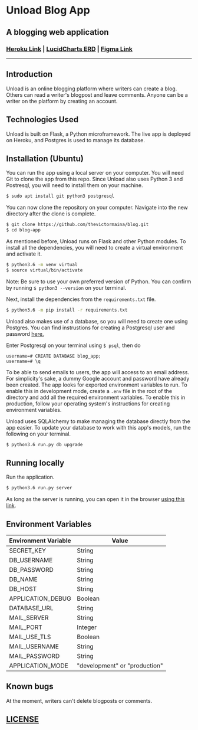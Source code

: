 # Unload Blog App

## A blogging web application

### [Heroku Link](https://unload-blog.herokuapp.com/unload-blog-app) | [LucidCharts ERD](https://lucid.app/invitations/accept/9a035917-cd99-4d80-b9b3-4fe2e30e08b5) | [Figma Link](https://www.figma.com/file/cTHDwxqrcPu1CEUjUYbKzv/Blog-UI?node-id=1%3A136)

---
## Introduction

Unload is an online blogging platform where writers can create a blog. Others can read a writer's blogpost and leave comments. Anyone can be a writer on the platform by creating an account.

## Technologies Used

Unload is built on Flask, a Python microframework. The live app is deployed on Heroku, and Postgres is used to manage its database.

## Installation (Ubuntu)

You can run the app using a local server on your computer. You will need Git to clone the app from this repo. Since Unload also uses Python 3 and Postresql, you will need to install them on your machine.

```bash
$ sudo apt install git python3 postgresql
```

You can now clone the repository on your computer. Navigate into the new directory after the clone is complete.

```bash
$ git clone https://github.com/thevictormaina/blog.git
$ cd blog-app
```
As mentioned before, Unload runs on Flask and other Python modules. To install all the dependencies, you will need to create a virtual environment and activate it.

```bash
$ python3.6 -m venv virtual
$ source virtual/bin/activate
```

Note: Be sure to use your own preferred version of Python. You can confirm by running `$ python3 --version` on your terminal.

Next, install the dependencies from the `requirements.txt` file.

```bash
$ python3.6 -m pip install -r requirements.txt
```

Unload also makes use of a database, so you will need to create one using Postgres. You can find instrustions for creating a Postgresql user and password [here.](https://www.postgresql.org/docs/8.0/sql-createuser.html)

Enter Postgresql on your terminal using `$ psql`, then do

```postgres
username=# CREATE DATABASE blog_app;
username=# \q
```

To be able to send emails to users, the app will access to an email address. For simplicity's sake, a dummy Google account and password have already been created. The app looks for exported environment variables to run. To enable this in development mode, create a `.env` file in the root of the directory and add all the required environment variables. To enable this in production, follow your operating system's instructions for creating environment variables.

Unload uses SQLAlchemy to make managing the database directly from the app easier. To update your database to work with this app's models, run the following on your terminal.

```bash
$ python3.6 run.py db upgrade
```

## Running locally
Run the application.

```bash
$ python3.6 run.py server
```
As long as the server is running, you can open it in the browser [using this link](http://127.0.0.1:5000).

## Environment Variables
| Environment Variable    | Value       |
|-------------------------|-------------|
| SECRET_KEY              | String      |
| DB_USERNAME             | String      |
| DB_PASSWORD             | String      |
| DB_NAME                 | String      |
| DB_HOST                 | String      |
| APPLICATION_DEBUG       | Boolean     |
| DATABASE_URL            | String      |
| MAIL_SERVER             | String      |
| MAIL_PORT               | Integer     |
| MAIL_USE_TLS            | Boolean     |
| MAIL_USERNAME           | String      |
| MAIL_PASSWORD           | String      |
| APPLICATION_MODE        | "development" or "production"|

## Known bugs
At the moment, writers can't delete blogposts or comments.

## [LICENSE](/LICENSE)
